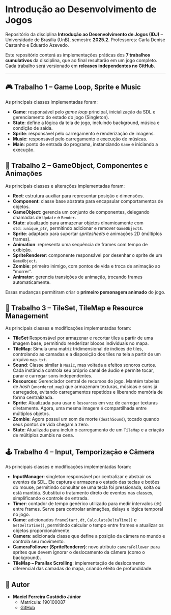 # Introdução ao Desenvolvimento de Jogos

Repositório da disciplina **Introdução ao Desenvolvimento de Jogos (IDJ)** – Universidade de Brasília (UnB), semestre **2025.2**.
Professores: Carla Denise Castanho e Eduardo Azevedo.

Este repositório conterá as implementações práticas dos **7 trabalhos cumulativos** da disciplina, que ao final resultarão em um jogo completo.
Cada trabalho será versionado em **releases independentes no GitHub**.

---

## 🎮 Trabalho 1 – Game Loop, Sprite e Music

As principais classes implementadas foram:

- **Game**: responsável pelo *game loop* principal, inicialização da SDL e gerenciamento do estado do jogo (Singleton).
- **State**: define a lógica da tela de jogo, incluindo background, música e condição de saída.
- **Sprite**: responsável pelo carregamento e renderização de imagens.
- **Music**: responsável pelo carregamento e execução de músicas.
- **Main**: ponto de entrada do programa, instanciando `Game` e iniciando a execução.

## 🧟 Trabalho 2 – GameObject, Componentes e Animações

As principais classes e alterações implementadas foram:

- **Rect**: estrutura auxiliar para representar posição e dimensões.
- **Component**: classe base abstrata para encapsular comportamentos de objetos.
- **GameObject**: gerencia um conjunto de componentes, delegando chamadas de `Update` e `Render`.
- **State**: atualizado para armazenar objetos dinamicamente com `std::unique_ptr`, permitindo adicionar e remover `GameObject`s.
- **Sprite**: adaptado para suportar *spritesheets* e animações 2D (múltiplos frames).
- **Animation**: representa uma sequência de frames com tempo de exibição.
- **SpriteRenderer**: componente responsável por desenhar o sprite de um `GameObject`.
- **Zombie**: primeiro inimigo, com pontos de vida e troca de animação ao “morrer”.
- **Animator**: gerencia transições de animação, trocando frames automaticamente.

Essas mudanças permitiram criar o **primeiro personagem animado** do jogo.

## 🧩 Trabalho 3 – TileSet, TileMap e Resource Management

As principais classes e modificações implementadas foram:

- **TileSet**:Responsável por armazenar e recortar tiles a partir de uma imagem base, permitindo renderizar blocos individuais no mapa.
- **TileMap**: Simula uma matriz tridimensional de índices de tiles, controlando as camadas e a disposição dos tiles na tela a partir de um arquivo `map.txt`.
- **Sound**: Classe similar à `Music`, mas voltada a efeitos sonoros curtos. Cada instância controla seu próprio canal de áudio e permite tocar, parar e carregar sons independentes.
- **Resources**: Gerenciador central de recursos do jogo. Mantém tabelas de *hash* (`unordered_map`) que armazenam texturas, músicas e sons já carregados, evitando carregamentos repetidos e liberando memória de forma centralizada.
- **Sprite**: Atualizada para usar o `Resources` em vez de carregar texturas diretamente. Agora, uma mesma imagem é compartilhada entre múltiplos objetos.
- **Zombie**: Agora possui um som de morte (`deathSound`), tocado quando seus pontos de vida chegam a zero.
- **State**: Atualizada para incluir o carregamento de um `TileMap` e a criação de múltiplos zumbis na cena.

## 🕹️ Trabalho 4 – Input, Temporização e Câmera

As principais classes e modificações implementadas foram:

- **InputManager**: singleton responsável por centralizar e abstrair os eventos da SDL. Ele captura e armazena o estado das teclas e botões do mouse, permitindo consultar se uma tecla foi pressionada, solta ou está mantida. Substitui o tratamento direto de eventos nas classes, simplificando o controle de entrada.
- **Timer**: contador de tempo genérico utilizado para medir intervalos (`dt`) entre frames. Serve para controlar animações, delays e lógica temporal no jogo.
- **Game**: adicionados `frameStart`, `dt`, `CalculateDeltaTime()` e `GetDeltaTime()`, permitindo calcular o tempo entre frames e atualizar os objetos proporcionalmente.
- **Camera**: adicionada classe que define a posição da câmera no mundo e controla seu movimento.
- **CameraFollower (SpriteRenderer)**: novo atributo `cameraFollower` para sprites que devem ignorar o deslocamento da câmera (como o background).
- **TileMap – Parallax Scrolling**: implementação de deslocamento diferencial das camadas do mapa, criando efeito de profundidade.

## 👤 Autor

- **Maciel Ferreira Custódio Júnior**
  - Matrícula: 190100087
  - [GitHub](https://github.com/macieljuniormax)
